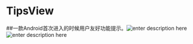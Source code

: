 # TipsView
##一款Android首次进入的时候用户友好功能提示。![enter description here][1]
![enter description here][2]


  [1]: ./images/Screenshot_20160903-151012.png "Screenshot_20160903-151012.png"
  [2]: ./images/Screenshot_20160903-151018.png "Screenshot_20160903-151018.png"